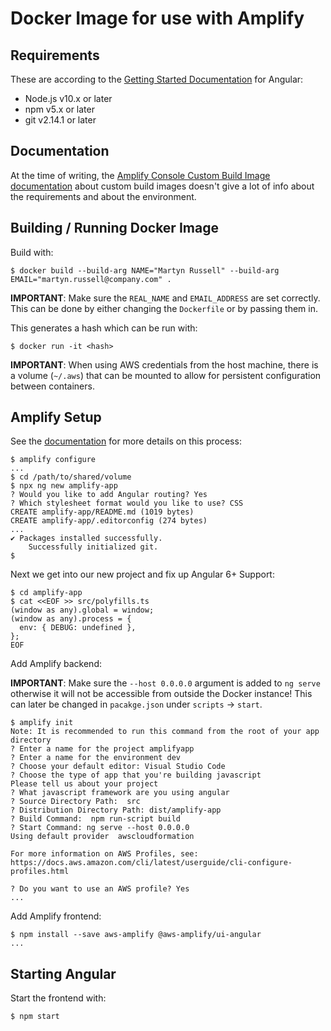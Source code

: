 # Docker Image for use with Amplify

## Requirements

These are according to the [Getting Started Documentation](https://docs.amplify.aws/start/getting-started/installation/q/integration/angular) for Angular:

- Node.js v10.x or later
- npm v5.x or later
- git v2.14.1 or later

## Documentation

At the time of writing, the [Amplify Console Custom Build Image documentation](https://docs.aws.amazon.com/amplify/latest/userguide/custom-build-image.html) about custom build images doesn't give a lot of info about the requirements and about the environment.

## Building / Running Docker Image

Build with:

```
$ docker build --build-arg NAME="Martyn Russell" --build-arg EMAIL="martyn.russell@company.com" .
```

**IMPORTANT**: Make sure the `REAL_NAME` and `EMAIL_ADDRESS` are set correctly. This can be done by either changing the `Dockerfile` or by passing them in.

This generates a hash which can be run with:

```
$ docker run -it <hash>
```

**IMPORTANT**: When using AWS credentials from the host machine, there is a volume (`~/.aws`) that can be mounted to allow for persistent configuration between containers.

## Amplify Setup

See the [documentation](https://docs.amplify.aws/start/getting-started/installation/q/integration/angular) for more details on this process:


```
$ amplify configure
...
$ cd /path/to/shared/volume
$ npx ng new amplify-app
? Would you like to add Angular routing? Yes
? Which stylesheet format would you like to use? CSS
CREATE amplify-app/README.md (1019 bytes)
CREATE amplify-app/.editorconfig (274 bytes)
...
✔ Packages installed successfully.
    Successfully initialized git.
$
```

Next we get into our new project and fix up Angular 6+ Support:

```
$ cd amplify-app
$ cat <<EOF >> src/polyfills.ts
(window as any).global = window;
(window as any).process = {
  env: { DEBUG: undefined },
};
EOF
```

Add Amplify backend:

**IMPORTANT**: Make sure the `--host 0.0.0.0` argument is added to `ng serve` otherwise it will not be accessible from outside the Docker instance! This can later be changed in `pacakge.json` under `scripts` -> `start`.

```
$ amplify init
Note: It is recommended to run this command from the root of your app directory
? Enter a name for the project amplifyapp
? Enter a name for the environment dev
? Choose your default editor: Visual Studio Code
? Choose the type of app that you're building javascript
Please tell us about your project
? What javascript framework are you using angular
? Source Directory Path:  src
? Distribution Directory Path: dist/amplify-app
? Build Command:  npm run-script build
? Start Command: ng serve --host 0.0.0.0
Using default provider  awscloudformation

For more information on AWS Profiles, see:
https://docs.aws.amazon.com/cli/latest/userguide/cli-configure-profiles.html

? Do you want to use an AWS profile? Yes
...
```

Add Amplify frontend:

```
$ npm install --save aws-amplify @aws-amplify/ui-angular
...
```

## Starting Angular

Start the frontend with:

```
$ npm start
```
